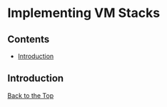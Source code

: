 # Implementing VM Stacks

## Contents

* [Introduction](#introduction)

## Introduction

[Back to the Top](#implementing-vm-stacks)
